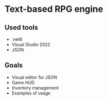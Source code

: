 # Text-based RPG engine

## Used tools
* .net6
* Visual Studio 2022
* JSON

## Goals

* Visual editor for JSON
* Game HUD
* Inventory management
* Examples of usage
